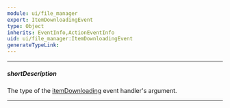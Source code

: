 ```yaml
---
module: ui/file_manager
export: ItemDownloadingEvent
type: Object
inherits: EventInfo,ActionEventInfo
uid: ui/file_manager:ItemDownloadingEvent
generateTypeLink: 
---
```

---
##### shortDescription
The type of the [itemDownloading]({basewidgetpath}/Events/#itemDownloading) event handler's argument.

---
<!-- Description goes here -->